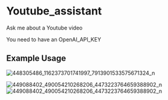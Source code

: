 # Youtube_assistant
Ask me about a Youtube video


You need to have an OpenAI_API_KEY 

## Example Usage

![448305486_1162373701741997_7913901533575671324_n](https://github.com/benintw/Youtube_assistant/assets/104064349/2848f1dd-238b-40b0-ad4a-575586500629)


![449088402_490054210268206_4473223764659388902_n](https://github.com/benintw/Youtube_assistant/assets/104064349/59193a65-bc1f-4e0c-8f28-09a247467d2f)
![449088402_490054210268206_4473223764659388902_n](https://github.com/benintw/Youtube_assistant/assets/104064349/59193a65-bc1f-4e0c-8f28-09a247467d2f)
